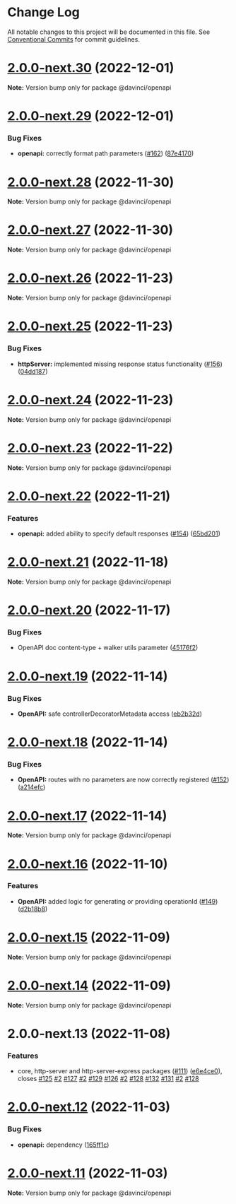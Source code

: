 # Change Log

All notable changes to this project will be documented in this file.
See [Conventional Commits](https://conventionalcommits.org) for commit guidelines.

# [2.0.0-next.30](https://github.com/HPInc/davinci/compare/@davinci/openapi@2.0.0-next.29...@davinci/openapi@2.0.0-next.30) (2022-12-01)

**Note:** Version bump only for package @davinci/openapi





# [2.0.0-next.29](https://github.com/HPInc/davinci/compare/@davinci/openapi@2.0.0-next.28...@davinci/openapi@2.0.0-next.29) (2022-12-01)


### Bug Fixes

* **openapi:** correctly format path parameters ([#162](https://github.com/HPInc/davinci/issues/162)) ([87e4170](https://github.com/HPInc/davinci/commit/87e4170d4317d3070f26762dc809f435a3568907))





# [2.0.0-next.28](https://github.com/HPInc/davinci/compare/@davinci/openapi@2.0.0-next.27...@davinci/openapi@2.0.0-next.28) (2022-11-30)

**Note:** Version bump only for package @davinci/openapi





# [2.0.0-next.27](https://github.com/HPInc/davinci/compare/@davinci/openapi@2.0.0-next.26...@davinci/openapi@2.0.0-next.27) (2022-11-30)

**Note:** Version bump only for package @davinci/openapi





# [2.0.0-next.26](https://github.com/HPInc/davinci/compare/@davinci/openapi@2.0.0-next.25...@davinci/openapi@2.0.0-next.26) (2022-11-23)

**Note:** Version bump only for package @davinci/openapi





# [2.0.0-next.25](https://github.com/HPInc/davinci/compare/@davinci/openapi@2.0.0-next.24...@davinci/openapi@2.0.0-next.25) (2022-11-23)


### Bug Fixes

* **httpServer:** implemented missing response status functionality ([#156](https://github.com/HPInc/davinci/issues/156)) ([04dd187](https://github.com/HPInc/davinci/commit/04dd1878f787bf4fc3cbbd272f5f4c7ccbc66190))





# [2.0.0-next.24](https://github.com/HPInc/davinci/compare/@davinci/openapi@2.0.0-next.23...@davinci/openapi@2.0.0-next.24) (2022-11-23)

**Note:** Version bump only for package @davinci/openapi





# [2.0.0-next.23](https://github.com/HPInc/davinci/compare/@davinci/openapi@2.0.0-next.22...@davinci/openapi@2.0.0-next.23) (2022-11-22)

**Note:** Version bump only for package @davinci/openapi





# [2.0.0-next.22](https://github.com/HPInc/davinci/compare/@davinci/openapi@2.0.0-next.21...@davinci/openapi@2.0.0-next.22) (2022-11-21)


### Features

* **openapi:** added ability to specify default responses ([#154](https://github.com/HPInc/davinci/issues/154)) ([65bd201](https://github.com/HPInc/davinci/commit/65bd201f881df853c33124fc1a24aed370eb0ca9))





# [2.0.0-next.21](https://github.com/HPInc/davinci/compare/@davinci/openapi@2.0.0-next.20...@davinci/openapi@2.0.0-next.21) (2022-11-18)

**Note:** Version bump only for package @davinci/openapi





# [2.0.0-next.20](https://github.com/HPInc/davinci/compare/@davinci/openapi@2.0.0-next.19...@davinci/openapi@2.0.0-next.20) (2022-11-17)


### Bug Fixes

* OpenAPI doc content-type + walker utils parameter ([45176f2](https://github.com/HPInc/davinci/commit/45176f24d02ac2092d29eb22226b04e8c3818aa5))





# [2.0.0-next.19](https://github.com/HPInc/davinci/compare/@davinci/openapi@2.0.0-next.18...@davinci/openapi@2.0.0-next.19) (2022-11-14)


### Bug Fixes

* **OpenAPI:** safe controllerDecoratorMetadata access ([eb2b32d](https://github.com/HPInc/davinci/commit/eb2b32d2da213b3571cc896b1550340b46159f80))





# [2.0.0-next.18](https://github.com/HPInc/davinci/compare/@davinci/openapi@2.0.0-next.17...@davinci/openapi@2.0.0-next.18) (2022-11-14)


### Bug Fixes

* **OpenAPI:** routes with no parameters are now correctly registered ([#152](https://github.com/HPInc/davinci/issues/152)) ([a214efc](https://github.com/HPInc/davinci/commit/a214efc48caa4448dcc0125e6dffbd882638a476))





# [2.0.0-next.17](https://github.com/HPInc/davinci/compare/@davinci/openapi@2.0.0-next.16...@davinci/openapi@2.0.0-next.17) (2022-11-14)

**Note:** Version bump only for package @davinci/openapi





# [2.0.0-next.16](https://github.com/HPInc/davinci/compare/@davinci/openapi@2.0.0-next.15...@davinci/openapi@2.0.0-next.16) (2022-11-10)


### Features

* **OpenAPI:** added logic for generating or providing operationId ([#149](https://github.com/HPInc/davinci/issues/149)) ([d2b18b8](https://github.com/HPInc/davinci/commit/d2b18b8a03d23265a618974ea300a14da3ec499f))





# [2.0.0-next.15](https://github.com/HPInc/davinci/compare/@davinci/openapi@2.0.0-next.14...@davinci/openapi@2.0.0-next.15) (2022-11-09)

**Note:** Version bump only for package @davinci/openapi





# [2.0.0-next.14](https://github.com/HPInc/davinci/compare/@davinci/openapi@2.0.0-next.13...@davinci/openapi@2.0.0-next.14) (2022-11-09)

**Note:** Version bump only for package @davinci/openapi





# 2.0.0-next.13 (2022-11-08)


### Features

* core, http-server and http-server-express packages ([#111](https://github.com/HPInc/davinci/issues/111)) ([e6e4ce0](https://github.com/HPInc/davinci/commit/e6e4ce0dcc81a3b44976cde471353f77ad872e65)), closes [#125](https://github.com/HPInc/davinci/issues/125) [#2](https://github.com/HPInc/davinci/issues/2) [#127](https://github.com/HPInc/davinci/issues/127) [#2](https://github.com/HPInc/davinci/issues/2) [#129](https://github.com/HPInc/davinci/issues/129) [#126](https://github.com/HPInc/davinci/issues/126) [#2](https://github.com/HPInc/davinci/issues/2) [#128](https://github.com/HPInc/davinci/issues/128) [#132](https://github.com/HPInc/davinci/issues/132) [#131](https://github.com/HPInc/davinci/issues/131) [#2](https://github.com/HPInc/davinci/issues/2) [#128](https://github.com/HPInc/davinci/issues/128)





# [2.0.0-next.12](https://github.com/HPInc/davinci/compare/@davinci/openapi@2.0.0-next.11...@davinci/openapi@2.0.0-next.12) (2022-11-03)


### Bug Fixes

* **openapi:** dependency ([165ff1c](https://github.com/HPInc/davinci/commit/165ff1c1f752baa36f1c8be8a3a759a40d84c256))





# [2.0.0-next.11](https://github.com/HPInc/davinci/compare/@davinci/openapi@2.0.0-next.10...@davinci/openapi@2.0.0-next.11) (2022-11-03)

**Note:** Version bump only for package @davinci/openapi
